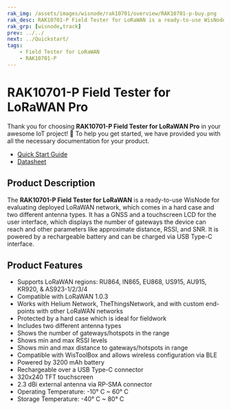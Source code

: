 ```yaml
---
rak_img: /assets/images/wisnode/rak10701/overview/RAK10701-p-buy.png
rak_desc: RAK10701-P Field Tester for LoRaWAN is a ready-to-use WisNode for evaluating deployed LoRaWAN network. It has a GNSS, a touchscreen LCD for the user interface, and is powered by a rechargeable battery.
rak_grp: [wisnode,track]
prev: ../../
next: ../Quickstart/
tags:
    - Field Tester for LoRaWAN
    - RAK10701-P
---
```


# RAK10701-P Field Tester for LoRaWAN Pro

Thank you for choosing **RAK10701-P Field Tester for LoRaWAN Pro** in your awesome IoT project! 🎉 To help you get started, we have provided you with all the necessary documentation for your product.

* [Quick Start Guide](../Quickstart/)
* [Datasheet](../Datasheet/)

## Product Description

The **RAK10701-P Field Tester for LoRaWAN** is a ready-to-use WisNode for evaluating deployed LoRaWAN network, which comes in a hard case and two different antenna types. It has a GNSS and a touchscreen LCD for the user interface, which displays the number of gateways the device can reach and other parameters like approximate distance, RSSI, and SNR. It is powered by a rechargeable battery and can be charged via USB Type-C interface.

## Product Features

- Supports LoRaWAN regions: RU864, IN865, EU868, US915, AU915, KR920, & AS923-1/2/3/4
- Compatible with LoRaWAN 1.0.3
- Works with Helium Network, TheThingsNetwork, and with custom end-points with other LoRaWAN networks
- Protected by a hard case which is ideal for fieldwork
- Includes two different antenna types
- Shows the number of gateways/hotspots in the range
- Shows min and max RSSI levels
- Shows min and max distance to gateways/hotspots in range
- Compatible with WisToolBox and allows wireless configuration via BLE
- Powered by 3200&nbsp;mAh battery
- Rechargeable over a USB Type-C connector
- 320x240 TFT touchscreen
- 2.3&nbsp;dBi external antenna via RP-SMA connector
- Operating Temperature: -10°&nbsp;C ~ 60°&nbsp;C
- Storage Temperature: -40°&nbsp;C ~ 80°&nbsp;C

